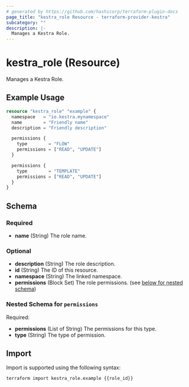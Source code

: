 ```yaml
---
# generated by https://github.com/hashicorp/terraform-plugin-docs
page_title: "kestra_role Resource - terraform-provider-kestra"
subcategory: ""
description: |-
  Manages a Kestra Role.
---
```


# kestra_role (Resource)

Manages a Kestra Role.

## Example Usage

```terraform
resource "kestra_role" "example" {
  namespace   = "io.kestra.mynamespace"
  name        = "Friendly name"
  description = "Friendly description"

  permissions {
    type        = "FLOW"
    permissions = ["READ", "UPDATE"]
  }

  permissions {
    type        = "TEMPLATE"
    permissions = ["READ", "UPDATE"]
  }
}
```

<!-- schema generated by tfplugindocs -->
## Schema

### Required

- **name** (String) The role name.

### Optional

- **description** (String) The role description.
- **id** (String) The ID of this resource.
- **namespace** (String) The linked namespace.
- **permissions** (Block Set) The role permissions. (see [below for nested schema](#nestedblock--permissions))

<a id="nestedblock--permissions"></a>
### Nested Schema for `permissions`

Required:

- **permissions** (List of String) The permissions for this type.
- **type** (String) The type of permission.

## Import

Import is supported using the following syntax:

```shell
terraform import kestra_role.example {{role_id}}
```
